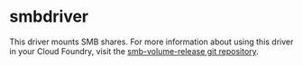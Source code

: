 # smbdriver
This driver mounts SMB shares. For more information about using this driver in your Cloud Foundry, visit the [smb-volume-release git repository](https://github.com/AbelHu/smb-volume-release).